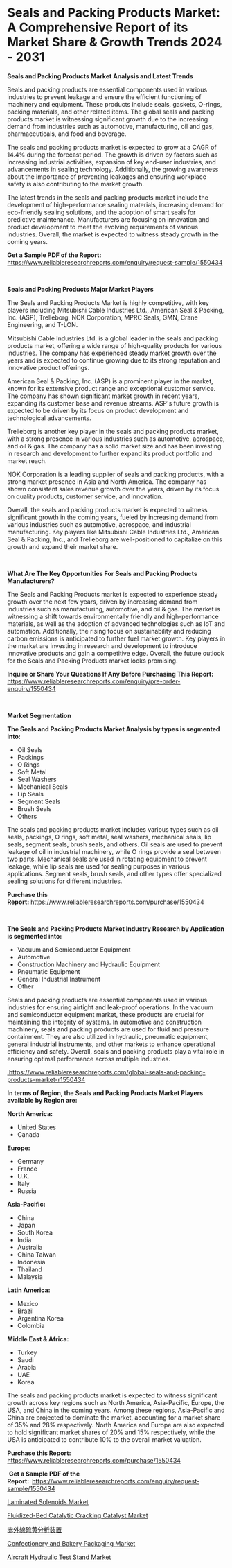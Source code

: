 <p><h1>Seals and Packing Products Market: A Comprehensive Report of its Market Share & Growth Trends 2024 - 2031</h1></p><p><strong>Seals and Packing Products Market Analysis and Latest Trends</strong></p>
<p><p>Seals and packing products are essential components used in various industries to prevent leakage and ensure the efficient functioning of machinery and equipment. These products include seals, gaskets, O-rings, packing materials, and other related items. The global seals and packing products market is witnessing significant growth due to the increasing demand from industries such as automotive, manufacturing, oil and gas, pharmaceuticals, and food and beverage.</p><p>The seals and packing products market is expected to grow at a CAGR of 14.4% during the forecast period. The growth is driven by factors such as increasing industrial activities, expansion of key end-user industries, and advancements in sealing technology. Additionally, the growing awareness about the importance of preventing leakages and ensuring workplace safety is also contributing to the market growth.</p><p>The latest trends in the seals and packing products market include the development of high-performance sealing materials, increasing demand for eco-friendly sealing solutions, and the adoption of smart seals for predictive maintenance. Manufacturers are focusing on innovation and product development to meet the evolving requirements of various industries. Overall, the market is expected to witness steady growth in the coming years.</p></p>
<p><strong>Get a Sample PDF of the Report:&nbsp;</strong> <a href="https://www.reliableresearchreports.com/enquiry/request-sample/1550434">https://www.reliableresearchreports.com/enquiry/request-sample/1550434</a></p>
<p>&nbsp;</p>
<p><strong>Seals and Packing Products Major Market Players</strong></p>
<p><p>The Seals and Packing Products Market is highly competitive, with key players including Mitsubishi Cable Industries Ltd., American Seal & Packing, Inc. (ASP), Trelleborg, NOK Corporation, MPRC Seals, GMN, Crane Engineering, and T-LON. </p><p>Mitsubishi Cable Industries Ltd. is a global leader in the seals and packing products market, offering a wide range of high-quality products for various industries. The company has experienced steady market growth over the years and is expected to continue growing due to its strong reputation and innovative product offerings.</p><p>American Seal & Packing, Inc. (ASP) is a prominent player in the market, known for its extensive product range and exceptional customer service. The company has shown significant market growth in recent years, expanding its customer base and revenue streams. ASP's future growth is expected to be driven by its focus on product development and technological advancements.</p><p>Trelleborg is another key player in the seals and packing products market, with a strong presence in various industries such as automotive, aerospace, and oil & gas. The company has a solid market size and has been investing in research and development to further expand its product portfolio and market reach.</p><p>NOK Corporation is a leading supplier of seals and packing products, with a strong market presence in Asia and North America. The company has shown consistent sales revenue growth over the years, driven by its focus on quality products, customer service, and innovation.</p><p>Overall, the seals and packing products market is expected to witness significant growth in the coming years, fueled by increasing demand from various industries such as automotive, aerospace, and industrial manufacturing. Key players like Mitsubishi Cable Industries Ltd., American Seal & Packing, Inc., and Trelleborg are well-positioned to capitalize on this growth and expand their market share.</p></p>
<p>&nbsp;</p>
<p><strong>What Are The Key Opportunities For Seals and Packing Products Manufacturers?</strong></p>
<p><p>The Seals and Packing Products market is expected to experience steady growth over the next few years, driven by increasing demand from industries such as manufacturing, automotive, and oil & gas. The market is witnessing a shift towards environmentally friendly and high-performance materials, as well as the adoption of advanced technologies such as IoT and automation. Additionally, the rising focus on sustainability and reducing carbon emissions is anticipated to further fuel market growth. Key players in the market are investing in research and development to introduce innovative products and gain a competitive edge. Overall, the future outlook for the Seals and Packing Products market looks promising.</p></p>
<p><strong>Inquire or Share Your Questions If Any Before Purchasing This Report:</strong> <a href="https://www.reliableresearchreports.com/enquiry/pre-order-enquiry/1550434">https://www.reliableresearchreports.com/enquiry/pre-order-enquiry/1550434</a></p>
<p>&nbsp;</p>
<p><strong>Market Segmentation</strong></p>
<p><strong>The Seals and Packing Products Market Analysis by types is segmented into:</strong></p>
<p><ul><li>Oil Seals</li><li>Packings</li><li>O Rings</li><li>Soft Metal</li><li>Seal Washers</li><li>Mechanical Seals</li><li>Lip Seals</li><li>Segment Seals</li><li>Brush Seals</li><li>Others</li></ul></p>
<p><p>The seals and packing products market includes various types such as oil seals, packings, O rings, soft metal, seal washers, mechanical seals, lip seals, segment seals, brush seals, and others. Oil seals are used to prevent leakage of oil in industrial machinery, while O rings provide a seal between two parts. Mechanical seals are used in rotating equipment to prevent leakage, while lip seals are used for sealing purposes in various applications. Segment seals, brush seals, and other types offer specialized sealing solutions for different industries.</p></p>
<p><strong>Purchase this Report:&nbsp;</strong><a href="https://www.reliableresearchreports.com/purchase/1550434">https://www.reliableresearchreports.com/purchase/1550434</a></p>
<p>&nbsp;</p>
<p><strong>The Seals and Packing Products Market Industry Research by Application is segmented into:</strong></p>
<p><ul><li>Vacuum and Semiconductor Equipment</li><li>Automotive</li><li>Construction Machinery and Hydraulic Equipment</li><li>Pneumatic Equipment</li><li>General Industrial Instrument</li><li>Other</li></ul></p>
<p><p>Seals and packing products are essential components used in various industries for ensuring airtight and leak-proof operations. In the vacuum and semiconductor equipment market, these products are crucial for maintaining the integrity of systems. In automotive and construction machinery, seals and packing products are used for fluid and pressure containment. They are also utilized in hydraulic, pneumatic equipment, general industrial instruments, and other markets to enhance operational efficiency and safety. Overall, seals and packing products play a vital role in ensuring optimal performance across multiple industries.</p></p>
<p><a href="https://www.reliableresearchreports.com/global-seals-and-packing-products-market-r1550434">&nbsp;https://www.reliableresearchreports.com/global-seals-and-packing-products-market-r1550434</a></p>
<p><strong>In terms of Region, the Seals and Packing Products Market Players available by Region are:</strong></p>
<p>
    <p> <strong> North America: </strong>
        <ul>
            <li>United States</li>
            <li>Canada</li>
        </ul>
        </p> 
    <p> <strong> Europe: </strong>
        <ul>
            <li>Germany</li>
            <li>France</li>
            <li>U.K.</li>
            <li>Italy</li>
            <li>Russia</li>
        </ul>
        </p> 
    <p> <strong> Asia-Pacific: </strong>
        <ul>
            <li>China</li>
            <li>Japan</li>
            <li>South Korea</li>
            <li>India</li>
            <li>Australia</li>
            <li>China Taiwan</li>
            <li>Indonesia</li>
            <li>Thailand</li>
            <li>Malaysia</li>
        </ul>
        </p> 
    <p> <strong> Latin America: </strong>
        <ul>
            <li>Mexico</li>
            <li>Brazil</li>
            <li>Argentina Korea</li>
            <li>Colombia</li>
        </ul>
        </p> 
    <p> <strong> Middle East & Africa: </strong>
        <ul>
            <li>Turkey</li>
            <li>Saudi</li>
            <li>Arabia</li>
            <li>UAE</li>
            <li>Korea</li>
        </ul>
    </p>
    </p>
<p><p>The seals and packing products market is expected to witness significant growth across key regions such as North America, Asia-Pacific, Europe, the USA, and China in the coming years. Among these regions, Asia-Pacific and China are projected to dominate the market, accounting for a market share of 35% and 28% respectively. North America and Europe are also expected to hold significant market shares of 20% and 15% respectively, while the USA is anticipated to contribute 10% to the overall market valuation.</p></p>
<p><strong>Purchase this Report: </strong><a href="https://www.reliableresearchreports.com/purchase/1550434">https://www.reliableresearchreports.com/purchase/1550434</a></p>
<p>&nbsp;<strong>Get a Sample PDF of the Report:&nbsp;&nbsp;</strong><a href="https://www.reliableresearchreports.com/enquiry/request-sample/1550434">https://www.reliableresearchreports.com/enquiry/request-sample/1550434</a></p>
<p><strong></strong></p>
<p><p><a href="https://www.linkedin.com/pulse/analyzing-laminated-solenoids-market-global-industry-perspective-j2e9f">Laminated Solenoids Market</a></p><p><a href="https://issuu.com/reportprime-2/docs/fluidized-bed-catalytic-cracking-catalyst-market-s">Fluidized-Bed Catalytic Cracking Catalyst Market</a></p><p><a href="https://github.com/EstaSprer20231/Market-Research-Report-List-1/blob/main/154190557832.md">赤外線硫黄分析装置</a></p><p><a href="https://github.com/brentleyjimmiealvaradoz4l1rea/Market-Research-Report-List-2/blob/main/confectionery-and-bakery-packaging-market.md">Confectionery and Bakery Packaging Market</a></p><p><a href="https://www.linkedin.com/pulse/aircraft-hydraulic-test-stand-market-analysis-its-cagr-di1se">Aircraft Hydraulic Test Stand Market</a></p></p>